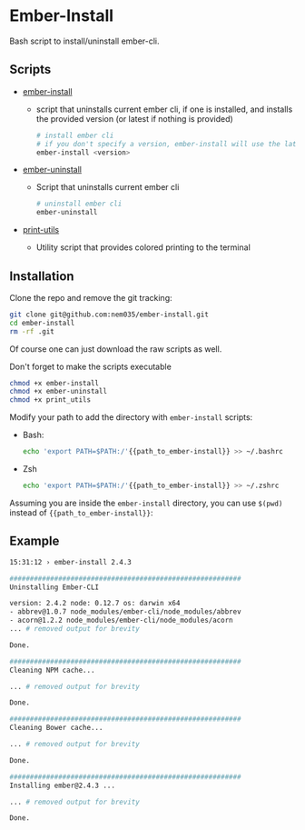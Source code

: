 # Ember-Install

Bash script to install/uninstall ember-cli.

## Scripts
- [ember-install](https://github.com/nem035/ember-install/blob/master/ember-install)
  - script that uninstalls current ember cli, if one is installed, and installs the provided version (or latest if nothing is provided)
     
     ```bash
     # install ember cli
     # if you don't specify a version, ember-install will use the latest
     ember-install <version>
    ```
- [ember-uninstall](https://github.com/nem035/ember-install/blob/master/ember-uninstall)
  - Script that uninstalls current ember cli
  
    ```bash
    # uninstall ember cli
    ember-uninstall
    ```

- [print-utils](https://github.com/nem035/ember-install/blob/master/print_utils)
  - Utility script that provides colored printing to the terminal

## Installation

Clone the repo and remove the git tracking:

```bash
git clone git@github.com:nem035/ember-install.git
cd ember-install
rm -rf .git
```

Of course one can just download the raw scripts as well.

Don't forget to make the scripts executable

```bash
chmod +x ember-install
chmod +x ember-uninstall
chmod +x print_utils
```

Modify your path to add the directory with `ember-install` scripts:

- Bash:

  ```bash
  echo 'export PATH=$PATH:/'{{path_to_ember-install}} >> ~/.bashrc
  ```

- Zsh

  ```bash
  echo 'export PATH=$PATH:/'{{path_to_ember-install}} >> ~/.zshrc
  ```
  
Assuming you are inside the `ember-install` directory, you can use `$(pwd)` instead of `{{path_to_ember-install}}`:

## Example
```bash
15:31:12 › ember-install 2.4.3

#########################################################
Uninstalling Ember-CLI

version: 2.4.2 node: 0.12.7 os: darwin x64
- abbrev@1.0.7 node_modules/ember-cli/node_modules/abbrev
- acorn@1.2.2 node_modules/ember-cli/node_modules/acorn
... # removed output for brevity

Done.

#########################################################
Cleaning NPM cache...

... # removed output for brevity

Done.

#########################################################
Cleaning Bower cache...

... # removed output for brevity

Done.

#########################################################
Installing ember@2.4.3 ...

... # removed output for brevity

Done.
```
